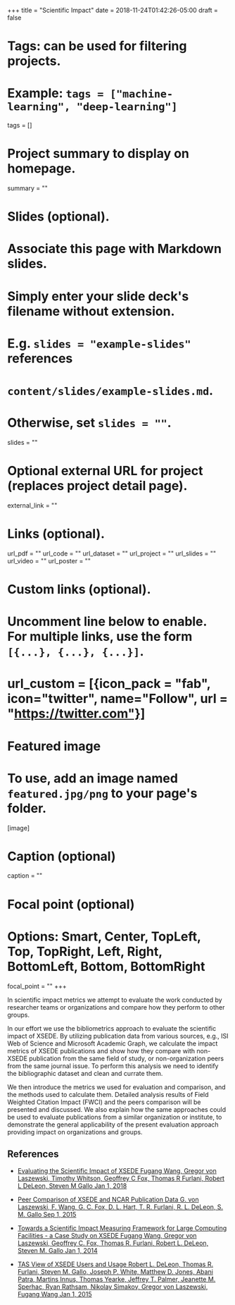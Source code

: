 +++
title = "Scientific Impact"
date = 2018-11-24T01:42:26-05:00
draft = false

# Tags: can be used for filtering projects.
# Example: `tags = ["machine-learning", "deep-learning"]`
tags = []

# Project summary to display on homepage.
summary = ""

# Slides (optional).
#   Associate this page with Markdown slides.
#   Simply enter your slide deck's filename without extension.
#   E.g. `slides = "example-slides"` references 
#   `content/slides/example-slides.md`.
#   Otherwise, set `slides = ""`.
slides = ""

# Optional external URL for project (replaces project detail page).
external_link = ""

# Links (optional).
url_pdf = ""
url_code = ""
url_dataset = ""
url_project = ""
url_slides = ""
url_video = ""
url_poster = ""

# Custom links (optional).
#   Uncomment line below to enable. For multiple links, use the form `[{...}, {...}, {...}]`.
# url_custom = [{icon_pack = "fab", icon="twitter", name="Follow", url = "https://twitter.com"}]

# Featured image
# To use, add an image named `featured.jpg/png` to your page's folder. 
[image]
  # Caption (optional)
  caption = ""

  # Focal point (optional)
  # Options: Smart, Center, TopLeft, Top, TopRight, Left, Right, BottomLeft, Bottom, BottomRight
  focal_point = ""
+++

In scientific impact metrics we attempt to evaluate the work conducted
by researcher teams or organizations and compare how they perform to
other groups.

In our effort we use the bibliometrics approach to evaluate the
scientific impact of XSEDE. By utilizing publication data from various
sources, e.g., ISI Web of Science and Microsoft Academic Graph, we
calculate the impact metrics of XSEDE publications and show how they
compare with non-XSEDE publication from the same field of study, or
non-organization peers from the same journal issue. To perform this
analysis we need to identify the bibliographic dataset and clean and
currate them.

We then introduce the metrics we used for evaluation and comparison, and
the methods used to calculate them. Detailed analysis results of Field
Weighted Citation Impact (FWCI) and the peers comparison will be
presented and discussed. We also explain how the same approaches could
be used to evaluate publications from a similar organization or
institute, to demonstrate the general applicability of the present
evaluation approach providing impact on organizations and groups.


## References

* [Evaluating the Scientific Impact of XSEDE Fugang Wang, Gregor von
  Laszewski, Timothy Whitson, Geoffrey C Fox, Thomas R Furlani,
  Robert L DeLeon, Steven M Gallo Jan 1,
  2018](/publication/las-18-impact)
  
* [Peer Comparison of XSEDE and NCAR Publication Data G. von Laszewski,
  F. Wang, G. C. Fox, D. L. Hart, T. R. Furlani, R. L. DeLeon, S. M.
  Gallo Sep 1, 2015](/publication/las-15-impact-ncar)

* [Towards a Scientific Impact Measuring Framework for Large Computing
  Facilities - a Case Study on XSEDE Fugang Wang, Gregor von Laszewski,
  Geoffrey C. Fox, Thomas R. Furlani, Robert L. DeLeon, Steven M. Gallo
  Jan 1, 2014](/publication/las-14-impact)
  
* [TAS View of XSEDE Users and Usage Robert L. DeLeon, Thomas R.
  Furlani, Steven M. Gallo, Joseph P. White, Matthew D. Jones, Abani
  Patra, Martins Innus, Thomas Yearke, Jeffrey T. Palmer, Jeanette M.
  Sperhac, Ryan Rathsam, Nikolay Simakov, Gregor von Laszewski, Fugang
  Wang Jan 1, 2015](/publication/las-15-tas)

